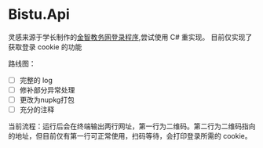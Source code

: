 # Bistu.Api
灵感来源于学长制作的[金智教务网登录程序](https://github.com/Bistutu/GoCampusLogin),尝试使用 C# 重实现。
目前仅实现了获取登录 cookie 的功能

路线图：
- [ ] 完整的 log
- [ ] 修补部分异常处理
- [ ] 更改为nupkg打包
- [ ] 充分的注释

当前流程：运行后会在终端输出两行网址，第一行为二维码。第二行为二维码指向的地址，但目前仅有第一行可正常使用，扫码等待，会打印登录所需的 cookie。
